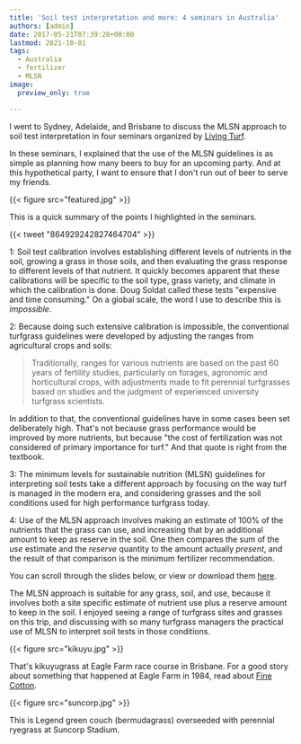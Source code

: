 ```yaml
---
title: 'Soil test interpretation and more: 4 seminars in Australia'
authors: [admin]
date: 2017-05-21T07:39:28+00:00
lastmod: 2021-10-01
tags:
  - Australia
  - fertilizer
  - MLSN
image:
  preview_only: true

---
```


I went to Sydney, Adelaide, and Brisbane to discuss the MLSN approach to soil test interpretation in four seminars organized by [Living Turf](https://livingturf.com.au/).

In these seminars, I explained that the use of the MLSN guidelines is as simple as planning how many beers to buy for an upcoming party. And at this hypothetical party, I want to ensure that I don't run out of beer to serve my friends.

{{< figure src="featured.jpg" >}}

This is a quick summary of the points I highlighted in the seminars.

{{< tweet "864929242827464704" >}}

1: Soil test calibration involves establishing different levels of nutrients in the soil, growing a grass in those soils, and then evaluating the grass response to different levels of that nutrient. It quickly becomes apparent that these calibrations will be specific to the soil type, grass variety, and climate in which the calibration is done. Doug Soldat called these tests "expensive and time consuming." On a global scale, the word I use to describe this is *impossible*.

2: Because doing such extensive calibration is impossible, the conventional turfgrass guidelines were developed by adjusting the ranges from agricultural crops and soils: 

> Traditionally, ranges for various nutrients are based on the past 60 years of fertility studies, particularly on forages, agronomic and horticultural crops, with adjustments made to fit perennial turfgrasses based on studies and the judgment of experienced university turfgrass scientists.

In addition to that, the conventional guidelines have in some cases been set deliberately high. That's not because grass performance would be improved by more nutrients, but because "the cost of fertilization was not considered of primary importance for turf." And that quote is right from the textbook.

3: The minimum levels for sustainable nutrition (MLSN) guidelines for interpreting soil tests take a different approach by focusing on the way turf is managed in the modern era, and considering grasses and the soil conditions used for high performance turfgrass today.

4: Use of the MLSN approach involves making an estimate of 100% of the nutrients that the grass can use, and increasing that by an additional amount to keep as reserve in the soil. One then compares the sum of the _use_ estimate and the _reserve_ quantity to the amount actually _present_, and the result of that comparison is the minimum fertilizer recommendation.

You can scroll through the slides below, or view or download them [here](https://speakerdeck.com/micahwoods/the-mlsn-approach-to-soil-test-interpretation).

<script async class="speakerdeck-embed" data-slide="6" data-id="466d4db64cdc4b4c9ffb9265326c75eb" data-ratio="1.33333333333333" src="//speakerdeck.com/assets/embed.js"></script>

The MLSN approach is suitable for any grass, soil, and use, because it involves both a site specific estimate of nutrient use plus a reserve amount to keep in the soil. I enjoyed seeing a range of turfgrass sites and grasses on this trip, and discussing with so many turfgrass managers the practical use of MLSN to interpret soil tests in those conditions.

{{< figure src="kikuyu.jpg" >}}

That's kikuyugrass at Eagle Farm race course in Brisbane. For a good story about something that happened at Eagle Farm in 1984, read about [Fine Cotton](https://en.wikipedia.org/wiki/Fine_Cotton).

{{< figure src="suncorp.jpg" >}}

This is Legend green couch (bermudagrass) overseeded with perennial ryegrass at Suncorp Stadium.
